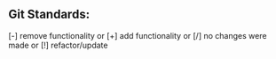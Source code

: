 ## Git Standards:
[-] remove functionality or [+] add functionality or [/] no changes were made or [!] refactor/update
